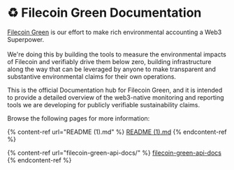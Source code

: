 # ♻ Filecoin Green Documentation

[Filecoin Green](https://green.filecoin.io/) is our effort to make rich environmental accounting a Web3 Superpower.\
\
We're doing this by building the tools to measure the environmental impacts of Filecoin and verifiably drive them below zero, building infrastructure along the way that can be leveraged by anyone to make transparent and substantive environmental claims for their own operations.

This is the official Documentation hub for Filecoin Green, and it is intended to provide a detailed overview of the web3-native monitoring and reporting tools we are developing for publicly verifiable sustainability claims.

Browse the following pages for more information:

{% content-ref url="README (1).md" %}
[README (1).md](<README (1).md>)
{% endcontent-ref %}

{% content-ref url="filecoin-green-api-docs/" %}
[filecoin-green-api-docs](filecoin-green-api-docs/)
{% endcontent-ref %}
